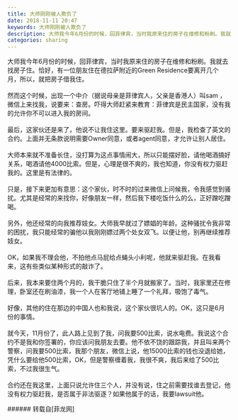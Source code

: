 ```yaml
---
title: 大师刚刚被人欺负了
date: 2018-11-11 20:47
keywords: 大师刚刚被人欺负了
description: 大师我今年6月份的时候，回菲律宾，当时我原来住的房子在维修和粉刷。我就去找房子住。恰好，有一位朋友住在德拉萨附近的Green Residence要离开几个月，所以，就把房子借我住。然而这个时候，出现一个中介（据说母亲是菲律宾人，父亲是香港人）叫sam ，微信上来找我，说要来：查房。吓得大师赶紧来教育：菲律宾是民主国家，没有我的允许你不可以进入我的房间。最后，这家伙还是来了，他说不让我住这里。要来驱赶我。但是，我检查了英文的合约。上面并无条款说明需要Owner同意，或者agent同意，才允许让别人居住。大师本来就不准备长住，没打算为这点事情闹大，所以只能摆好脸，请他喝酒搞好关系，喝酒请他4000比索。但是，心理是很不爽的，我也知道，你没有权力驱赶我的。这里是有法律的。只是，接下来更加有意思：这个家伙，时不时的过来微信上问候我，令我感觉到骚扰。尤其是经常的来找你，好像朋友一样，然后我下楼吃饭什么的么，正好蹭吃蹭喝。另外，他还经常的向我推荐妓女。大师我早就过了嫖娼的年龄。这种骚扰令我非常的困扰，我只能经常的骗他以我刚刚嫖过两个处女双飞。以便让他，别再继续推荐妓女。OK，如果我不理会他，不拍他点马屁给点蝇头小利呢，他就来驱赶我。在我看来，这有些类似某种形式的敲诈了。后来，我本来要住两个月的，我干脆只住了半个月就搬家了。当时，我家里还在修理，卧室还在刷油漆，我一个人在客厅地铺上睡了一个礼拜，吸饱了毒气。好像，其他的住在那边的中国人也和我说，这个家伙很坑人的。OK，这只是6月份的事情。就今天，11月份了，此人路上见到了我，问我要500比索，说水电费。我说这个合约不是我和你签署的，你应该问我朋友去要。他不依不饶的跟踪我，并且叫来两个警察，问我要500比索，我那个朋友，微信上说，他15000比索的钱也没退给她，凭什么要给他500比索，OK，但是警察缠着我，我很不爽，我后来给了500比索，不过我很生气。合约还在我这里，上面只说允许住三个人，并没有说，住之前需要找谁去登记，他没有权力驱赶我，是否属于非法驱逐？如果他属于的话，我要lawsuit他。
categories: sharing
---
```

<td class="t_f" id="postmessage_2257801">

大师我今年6月份的时候，回菲律宾，当时我原来住的房子在维修和粉刷。我就去找房子住。恰好，有一位朋友住在德拉萨附近的Green Residence要离开几个月，所以，就把房子借我住。<br/>
<br/>
然而这个时候，出现一个中介（据说母亲是菲律宾人，父亲是香港人）叫sam ，微信上来找我，说要来：查房。吓得大师赶紧来教育：菲律宾是民主国家，没有我的允许你不可以进入我的房间。<br/>
<br/>
最后，这家伙还是来了，他说不让我住这里。要来驱赶我。但是，我检查了英文的合约。上面并无条款说明需要Owner同意，或者agent同意，才允许让别人居住。<br/>
<br/>
大师本来就不准备长住，没打算为这点事情闹大，所以只能摆好脸，请他喝酒搞好关系，喝酒请他4000比索。但是，心理是很不爽的，我也知道，你没有权力驱赶我的。这里是有法律的。<br/>
<br/>
只是，接下来更加有意思：这个家伙，时不时的过来微信上问候我，令我感觉到骚扰。尤其是经常的来找你，好像朋友一样，然后我下楼吃饭什么的么，正好蹭吃蹭喝。<br/>
<br/>
另外，他还经常的向我推荐妓女。大师我早就过了嫖娼的年龄。这种骚扰令我非常的困扰，我只能经常的骗他以我刚刚嫖过两个处女双飞。以便让他，别再继续推荐妓女。<br/>
<br/>
OK，如果我不理会他，不拍他点马屁给点蝇头小利呢，他就来驱赶我。在我看来，这有些类似某种形式的敲诈了。<br/>
<br/>
后来，我本来要住两个月的，我干脆只住了半个月就搬家了。当时，我家里还在修理，卧室还在刷油漆，我一个人在客厅地铺上睡了一个礼拜，吸饱了毒气。<br/>
<br/>
好像，其他的住在那边的中国人也和我说，这个家伙很坑人的。OK，这只是6月份的事情。<br/>
<br/>
就今天，11月份了，此人路上见到了我，问我要500比索，说水电费。我说这个合约不是我和你签署的，你应该问我朋友去要。他不依不饶的跟踪我，并且叫来两个警察，问我要500比索，我那个朋友，微信上说，他15000比索的钱也没退给她，凭什么要给他500比索，OK，但是警察缠着我，我很不爽，我后来给了500比索，不过我很生气。<br/>
<br/>
合约还在我这里，上面只说允许住三个人，并没有说，住之前需要找谁去登记，他没有权力驱赶我，是否属于非法驱逐？如果他属于的话，我要lawsuit他。<br/>
</td>
###### 转载自[菲龙网]